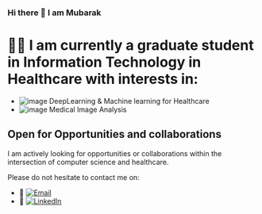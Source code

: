### Hi there 👋 I am Mubarak

# 🧑‍🎓 I am currently a graduate student in Information Technology in Healthcare with interests in: 

- ![image](https://github.com/ayodejimb/ayodejimb/assets/97795408/17541c2f-3666-4890-a4a1-28cb8d973c1c) DeepLearning & Machine learning for Healthcare
- ![image](https://github.com/ayodejimb/ayodejimb/assets/97795408/e34aa454-de88-4a03-b323-7ccf1f34f22f) Medical Image Analysis

## Open for Opportunities and collaborations

I am actively looking for opportunities or collaborations within the intersection of computer science and healthcare.  

Please do not hesitate to contact me on:   

- 📧 [![Email](https://img.shields.io/badge/Email-ayodejimubarak88%40gmail.com-red?style=flat&logo=gmail)](mailto:ayodejimubarak88@gmail.com)
- 🔗 [![LinkedIn](https://img.shields.io/badge/LinkedIn-Mubarak%20Olaoluwa-blue?style=flat&logo=linkedin)](https://www.linkedin.com/in/mubarak-olaoluwa-597448147/)



<!--
**ayodejimb/ayodejimb** is a ✨ _special_ ✨ repository because its `README.md` (this file) appears on your GitHub profile.

Here are some ideas to get you started:

- 🔭 I’m currently working on ...
- 🌱 I’m currently learning ...
- 👯 I’m looking to collaborate on ...
- 🤔 I’m looking for help with ...
- 💬 Ask me about ...
- 📫 How to reach me: ...
- 😄 Pronouns: ...
- ⚡ Fun fact: ...
-->
